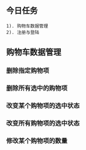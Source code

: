 ## 今日任务
    1). 购物车数据管理
    2). 注册与登陆

## 购物车数据管理

### 删除指定购物项

### 删除所有选中的购物项

### 改变某个购物项的选中状态

### 改变所有购物项的选中状态

### 修改某个购物项的数量